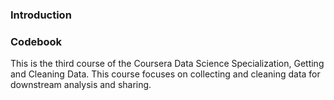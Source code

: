 ### Introduction
### Codebook
This is the third course of the Coursera Data Science Specialization, Getting and Cleaning Data. This course focuses on collecting and cleaning data for downstream analysis and sharing.
